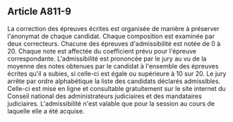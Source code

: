 Article A811-9
----
La correction des épreuves écrites est organisée de manière à préserver
l'anonymat de chaque candidat. Chaque composition est examinée par deux
correcteurs. Chacune des épreuves d'admissibilité est notée de 0 à 20. Chaque
note est affectée du coefficient prévu pour l'épreuve correspondante.
L'admissibilité est prononcée par le jury au vu de la moyenne des notes obtenues
par le candidat à l'ensemble des épreuves écrites qu'il a subies, si celle-ci
est égale ou supérieure à 10 sur 20. Le jury arrête par ordre alphabétique la
liste des candidats déclarés admissibles. Celle-ci est mise en ligne et
consultable gratuitement sur le site internet du Conseil national des
administrateurs judiciaires et des mandataires judiciaires. L'admissibilité
n'est valable que pour la session au cours de laquelle elle a été acquise.
